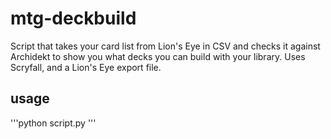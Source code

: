 # mtg-deckbuild
Script that takes your card list from Lion's Eye in CSV and checks it against Archidekt to show you what decks you can build with your library.  Uses Scryfall, and a Lion's Eye export file.

## usage
'''python script.py <archidektID>'''